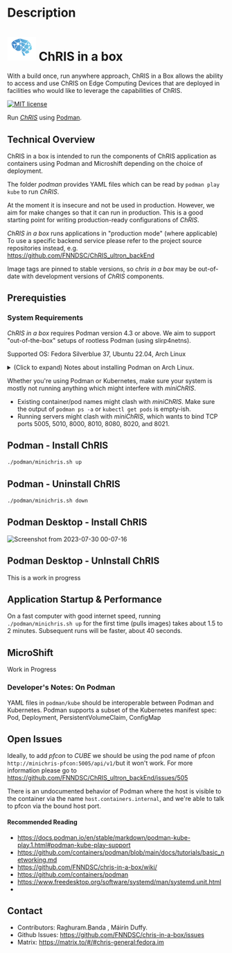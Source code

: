 # Description
# ![ChRIS logo](https://raw.githubusercontent.com/FNNDSC/ChRIS_ultron_backEnd/master/docs/assets/logo_chris.png) ChRIS in a box

With a build once, run anywhere approach, ChRIS in a Box allows the ability to access and use ChRIS on Edge Computing Devices that are deployed in facilities who would like to leverage the capabilities of ChRIS. 

[![MIT license](https://img.shields.io/github/license/FNNDSC/chris-in-a-box)](LICENSE)

Run [_ChRIS_](https://chrisproject.org/) using [Podman](https://podman.io).

## Technical Overview

ChRIS in a box is intended to run the components of ChRIS application as containers using Podman and Microshift depending on the choice of deployment. 

The folder _podman_ provides YAML files which can be read by `podman play kube` to run _ChRIS_.

At the moment it is insecure and not be used in production. However, we aim for make changes so that it can run in production. This is a good starting point for writing production-ready configurations of _ChRIS_.

_ChRIS in a box_ runs applications in "production mode" (where applicable)
To use a specific backend service please refer to the project source repositories instead, e.g. https://github.com/FNNDSC/ChRIS_ultron_backEnd

Image tags are pinned to stable versions, so _chris in a box_ may be out-of-date with development versions of _ChRIS_ components.




## Prerequisties

### System Requirements

_ChRIS in a box_ requires Podman version 4.3 or above.
We aim to support "out-of-the-box" setups of rootless Podman (using slirp4netns).

Supported OS: Fedora Silverblue 37, Ubuntu 22.04, Arch Linux

<details>
<summary>
(Click to expand) Notes about installing Podman on Arch Linux.
</summary>

On Arch Linux, please consult the wiki: https://wiki.archlinux.org/title/Podman

Here's what worked for me (possibly helpful, definitely outdated info)

```shell
sudo pacman -Syu podman
sudo usermod --add-subuids 100000-165535 --add-subgids 100000-165535 $USER
```

</details>

Whether you're using Podman or Kubernetes, make sure your system is mostly not
running anything which might interfere with _miniChRIS_.

- Existing container/pod names might clash with _miniChRIS_.
  Make sure the output of `podman ps -a` or `kubectl get pods` is empty-ish.
- Running servers might clash with _miniChRIS_, which wants to bind TCP ports
  5005, 5010, 8000, 8010, 8080, 8020, and 8021.

## Podman - Install ChRIS

```bash
./podman/minichris.sh up
```

## Podman - Uninstall ChRIS
```bash
./podman/minichris.sh down
```


## Podman Desktop - Install ChRIS

![Screenshot from 2023-07-30 00-07-16](https://github.com/FNNDSC/ChRIS-in-a-box/assets/93591339/b16e81eb-3bca-4528-a021-4dc749abfc50)


## Podman Desktop - UnInstall ChRIS

This is a work in progress

## Application Startup & Performance

On a fast computer with good internet speed, running `./podman/minichris.sh up`
for the first time (pulls images) takes about 1.5 to 2 minutes.
Subsequent runs will be faster, about 40 seconds.

## MicroShift

Work in Progress

<!--
## ChRIS URLs

website        | URL
---------------|-----
ChRIS_ui       | http://localhost:8020/
ChRIS admin    | http://localhost:8000/chris-admin/
ChRIS_store_ui | http://localhost:8021/
Orthanc        | http://localhost:8042/
-->

<!--

## Note

For more information on how to run the user interface, please refer to https://github.com/FNNDSC/ChRIS_ui#readme

### Adding Plugins

[_chrisomatic_](https://github.com/FNNDSC/chrisomatic) is an easy way to
add plugins to _CUBE_. Currently, only adding plugins from https://chrisstore.co
is supported.

To add plugins, append the name of the plugin to `podman/chrisomatic.yml`
and then run

```shell
podman/minichris.sh chrisomatic
```

### Adding Plugins to CUBE

Plugins are added to _ChRIS_ via the Django admin dashboard.

https://github.com/FNNDSC/ChRIS_ultron_backEnd/wiki/%5BHOW-TO%5D-Register-a-plugin-via-Django-dashboard

Alternatively, plugins can be added declaratively.
A common use case would be to run locally built Python
[`chris_plugin`](https://github.com/FNNDSC/chris_plugin)-based
_ChRIS_ plugins. These can be added using `chrisomatic` by
listing their (docker) image tags. For example, if your local image
was built with the tag `localhost/myself/pl-workinprogress` by running

```shell
podman build -t localhost/myself/pl-workinprogress .
```

The bottom of your `podman/chrisomatic.yml` file should look like

```yaml
  plugins:
    - name: pl-dircopy
      version: 2.1.1
    - name: pl-tsdircopy
      version: 1.2.1
    - name: pl-topologicalcopy
      version: 0.2
    - name: pl-simpledsapp
      version: 2.1.0
    - localhost/myself/pl-workinprogress
```

After modifying `chrisomatic.yml`, apply the changes by running `./chrisomatic.sh`

For details, see https://github.com/FNNDSC/chrisomatic#plugins-and-pipelines
-->

### Developer's Notes: On Podman

YAML files in `podman/kube` should be interoperable between Podman and Kubernetes.
Podman supports a subset of the Kubernetes manifest spec:
Pod, Deployment, PersistentVolumeClaim, ConfigMap

## Open Issues
Ideally, to add _pfcon_ to _CUBE_ we should be using the pod name of pfcon `http://minichris-pfcon:5005/api/v1/`but it won't work.
For more information please go to https://github.com/FNNDSC/ChRIS_ultron_backEnd/issues/505

There is an undocumented behavior of Podman where the host is visible to the container
via the name `host.containers.internal`, and we're able to talk to pfcon via the bound
host port.

#### Recommended Reading

- https://docs.podman.io/en/stable/markdown/podman-kube-play.1.html#podman-kube-play-support
- https://github.com/containers/podman/blob/main/docs/tutorials/basic_networking.md
- https://github.com/FNNDSC/chris-in-a-box/wiki/
- https://github.com/containers/podman
- https://www.freedesktop.org/software/systemd/man/systemd.unit.html
- 

## Contact
- Contributors: Raghuram.Banda , Máirín Duffy.
- Github Issues: https://github.com/FNNDSC/chris-in-a-box/issues
- Matrix: https://matrix.to/#/#chris-general:fedora.im
